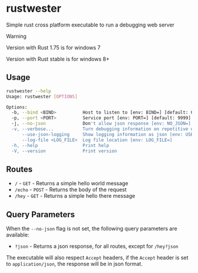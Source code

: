 # rustwester

Simple rust cross platform executable to run a debugging web server

> [!WARNING]
>
> Version with Rust 1.75 is for windows 7
>
> Version with Rust stable is for windows 8+

## Usage

```bash
rustwester --help
Usage: rustwester [OPTIONS]

Options:
  -b, --bind <BIND>          Host to listen to [env: BIND=] [default: 0.0.0.0]
  -p, --port <PORT>          Service port [env: PORT=] [default: 9999]
  -j, --no-json              Don't allow json response [env: NO_JSON=]
  -v, --verbose...           Turn debugging information on repetitive use increases verbosity, at most 2 times
      --use-json-logging     Show logging information as json [env: USE_JSON_LOGGING=]
      --log-file <LOG_FILE>  Log file location [env: LOG_FILE=]
  -h, --help                 Print help
  -V, --version              Print version
```

## Routes

- `/` - `GET` - Returns a simple hello world message
- `/echo` - `POST` - Returns the body of the request
- `/hey` - `GET` - Returns a simple hello there message

## Query Parameters

When the `--no-json` flag is not set, the following query parameters are available:

- `?json` - Returns a json response, for all routes, except for `/hey?json`

The executable will also respect `Accept` headers, if the `Accept` header is set to `application/json`, the response will be in json format.
